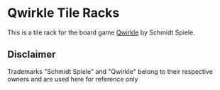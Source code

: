 # Qwirkle Tile Racks
This is a tile rack for the board game [Qwirkle](https://www.schmidtspiele.de/de/produkte/details/product/qwirkle-qwirkle-49014.html) by Schmidt Spiele. 

## Disclaimer
Trademarks "Schmidt Spiele" and "Qwirkle" belong to their respective owners and are used here for reference only
